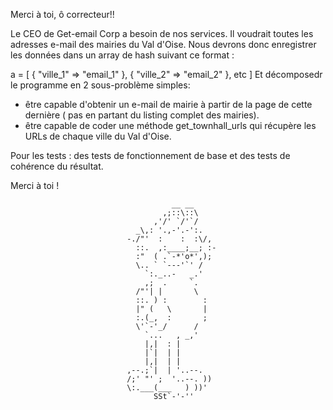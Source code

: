 Merci à toi, ô correcteur!!

Le CEO de Get-email Corp a besoin de nos services. Il voudrait toutes les adresses e-mail des mairies du Val d'Oise. Nous devrons donc enregistrer les données dans un array de hash suivant ce format :

a = [
  { "ville_1" => "email_1" },
  { "ville_2" => "email_2" }, 
  etc
]
Et décomposedr le programme en 2 sous-problème simples:

- être capable d'obtenir un e-mail de mairie à partir de la page de cette dernière ( pas en partant du listing complet des mairies). 
- être capable de coder une méthode get_townhall_urls qui récupère les URLs de chaque ville du Val d'Oise.


Pour les tests : des tests de fonctionnement de base et des tests de cohérence du résultat.

Merci à toi !

                                        __ __
                                      ,;::\::\
                                    ,'/' `/'`/
                                _\,: '.,-'.-':.
                              -./"'  :    :  :\/,
                                ::.  ,:____;__; :-
                                :"  ( .`-*'o*',);
                                \.. ` `---'`' /
                                  `:._..-   _.'
                                  ,;  .     `.
                                /"'| |       \
                                ::. ) :        :
                                |" (   \       |
                                :.(_,  :       ;
                                \'`-'_/      /
                                  `...   , _,'
                                  |,|  : |
                                  |`|  | |
                                  |,|  | |
                              ,--.;`|  | '..--.
                              /;' "' ;  '..--. ))
                              \:.___(___   ) ))'
                                    SSt`-'-''
